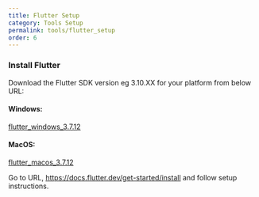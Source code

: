 ```yaml
---
title: Flutter Setup
category: Tools Setup
permalink: tools/flutter_setup
order: 6
---
```


### Install Flutter

Download the Flutter SDK version eg 3.10.XX for your platform from below URL:

#### Windows: 
[flutter_windows_3.7.12](https://storage.googleapis.com/flutter_infra_release/releases/stable/windows/flutter_windows_3.10.4-stable.zip)

#### MacOS:
[flutter_macos_3.7.12](https://storage.googleapis.com/flutter_infra_release/releases/stable/macos/flutter_macos_3.10.4-stable.zip)

Go to URL, https://docs.flutter.dev/get-started/install and follow setup instructions.
